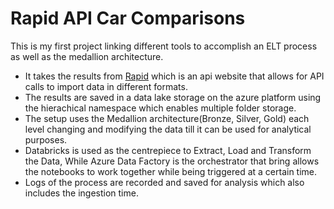 # Rapid API Car Comparisons
This is my first project linking different tools to accomplish an ELT process as well as the medallion architecture.
- It takes the results from [Rapid](https://rapidapi.com/carapi/api/car-api2) which is an api website that allows for API calls to import data in different formats.
- The results are saved in a data lake storage on the azure platform using the hierachical namespace which enables multiple folder storage.
- The setup uses the Medallion architecture(Bronze, Silver, Gold) each level changing and modifying the data till it can be used for analytical purposes.
- Databricks is used as the centrepiece to Extract, Load and Transform the Data, While Azure Data Factory is the orchestrator that bring allows the notebooks to work together while being triggered at a certain time.
- Logs of the process are recorded and saved for analysis which also includes the ingestion time.

